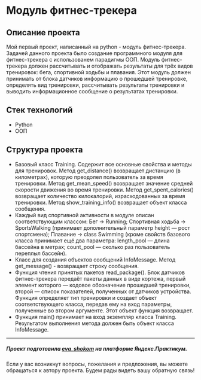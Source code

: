 # Модуль фитнес-трекера

## Описание проекта
Мой первый проект, написанный на python - модуль фитнес-трекера. Задачей данного проекта было создание программного модуля для фитнес-трекера с использованем парадигмы ООП.
Модуль фитнес-трекера должен рассчитывать и отображать результаты для трёх видов тренировок: бега, спортивной ходьбы и плавания. Этот модуль должен принимать от блока датчиков информацию о прошедшей тренировке, определять вид тренировки, рассчитывать результаты тренировки и выводить информационное сообщение о результатах тренировки.
## Стек технологий
- Python
- ООП

## Структура проекта
- Базовый класс Training. Содержит все основные свойства и методы для тренировок. Метод get_distance() возвращает дистанцию (в километрах), которую преодолел пользователь за время тренировки. Метод get_mean_speed() возвращает значение средней скорости движения во время тренировки. Метод get_spent_calories() возвращает количество килокалорий, израсходованных за время тренировки. Метод show_training_info() возвращает объект класса сообщения.
- Каждый вид спортивной активности в модуле описан соответствующим классом: Бег → Running; Спортивная ходьба → SportsWalking (принимает дополнительный параметр height — рост спортсмена); Плавание → class Swimming (кроме свойств базового класса принимает ещё два параметра: length_pool — длина бассейна в метрах; count_pool — сколько раз пользователь переплыл бассейн).
- Класс для создания объектов сообщений InfoMessage. Метод get_message() - возвращает строку сообщения.
- Функция чтения принятых пакетов read_package(). Блок датчиков фитнес-трекера передаёт пакеты данных в виде кортежа, первый элемент которого — кодовое обозначение прошедшей тренировки, второй — список показателей, полученных от датчиков устройства. Функция определяет тип тренировки и создает объект соответствующего класса, передав ему на вход параметры, полученные во втором аргументе. Этот объект функция возвращает.
- Функция main() принимает на вход экземпляр класса Training. Результатом выполнения метода должен быть объект класса InfoMessage.

---

##### Проект подготовила [eva_shokom](https://github.com/eva-shokom) на платформе Яндекс.Практикум. 

Если у вас возникнут вопросы, пожелания и предложения, вы можете обращаться к автору проекта. Будем рады видеть вашу обратную связь! 
